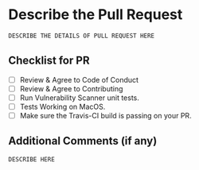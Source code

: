 <!-- Thank you for your contribution to Vulnerability Scanner! -->

# Describe the Pull Request

```bash
DESCRIBE THE DETAILS OF PULL REQUEST HERE
```

## Checklist for PR

- [ ] Review & Agree to Code of Conduct
- [ ] Review & Agree to Contributing
- [ ] Run Vulnerability Scanner unit tests.
- [ ] Tests Working on MacOS.
- [ ] Make sure the Travis-CI build is passing on your PR.

## Additional Comments (if any)

```bash
DESCRIBE HERE
```
